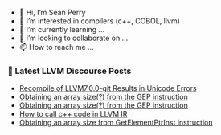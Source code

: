 - 👋 Hi, I’m Sean Perry
- 👀 I’m interested in compilers (c++, COBOL, llvm)
- 🌱 I’m currently learning ...
- 💞️ I’m looking to collaborate on ...
- 📫 How to reach me ...

<!---
s66perry/s66perry is a ✨ special ✨ repository because its `README.md` (this file) appears on your GitHub profile.
You can click the Preview link to take a look at your changes.
--->
### 📕 Latest LLVM Discourse Posts

<!-- DISCOURSE-LLVM:START -->
- [Recompile of LLVM7.0.0-git Results in Unicode Errors](https://discourse.llvm.org/t/recompile-of-llvm7-0-0-git-results-in-unicode-errors/60354/1)
- [Obtaining an array size&lpar;?&rpar; from the GEP instruction](https://discourse.llvm.org/t/obtaining-an-array-size-from-the-gep-instruction/60347/2)
- [Obtaining an array size&lpar;?&rpar; from the GEP instruction](https://discourse.llvm.org/t/obtaining-an-array-size-from-the-gep-instruction/60347/1)
- [How to call c++ code in LLVM IR](https://discourse.llvm.org/t/how-to-call-c-code-in-llvm-ir/60289/5)
- [Obtaining an array size from GetElementPtrInst instruction](https://discourse.llvm.org/t/obtaining-an-array-size-from-getelementptrinst-instruction/60346/1)
<!-- DISCOURSE-LLVM:END -->
